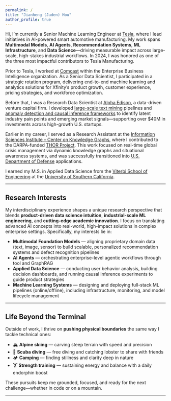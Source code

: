 ```yaml
---
permalink: /
title: "Jianheng (Jaden) Hou"
author_profile: true
---
```


Hi, I’m currently a Senior Machine Learning Engineer at [Tesla](https://www.tesla.com/AI), where I lead initiatives in AI-powered smart automotive manufacturing. My work spans **Multimodal Models**, **AI Agents**, **Recommendation Systems**, **ML Infrastructure**, and **Data Science**—driving measurable impact across large-scale, high-stakes industrial workflows. In 2024, I was honored as one of the three most impactful contributors to Tesla Manufacturing.

Prior to Tesla, I worked at [Comcast](https://www.xfinity.com/overview) within the Enterprise Business Intelligence organization. As a Senior Data Scientist, I participated in a strategic rotation program, delivering end-to-end machine learning and analytics solutions for Xfinity’s product growth, customer experience, pricing strategies, and workforce optimization.

Before that, I was a Research Data Scientist at [Alpha Edison](https://www.alphaedison.com/), a data-driven venture capital firm. I developed [large-scale text mining](https://jianhenghou.github.io/Medical-Sieve/) pipelines and [anomaly detection and causal inference frameworks](https://jianhenghou.github.io/consumption-tracking-and-causal-analysis/) to identify latent industry pain points and emerging market signals—supporting over $40M in investments across high-growth U.S. startups.

Earlier in my career, I served as a Research Assistant at the [Information Sciences Institute – Center on Knowledge Graphs](https://www.isi.edu/centers-ckg/), where I contributed to the DARPA-funded [THOR Project](https://usc-isi-i2.github.io/thor/). This work focused on real-time global crisis management via dynamic knowledge graphs and situational awareness systems, and was successfully transitioned into [U.S. Department of Defense](https://www.defense.gov/) applications.

I earned my M.S. in Applied Data Science from the [Viterbi School of Engineering](https://viterbischool.usc.edu/) at the [University of Southern California](https://www.usc.edu/).



---

## Research Interests

My interdisciplinary experience shapes a unique research perspective that blends **product-driven data science intuition**, **industrial-scale ML engineering**, and **cutting-edge academic innovation**. I focus on translating advanced AI concepts into real-world, high-impact solutions in complex enterprise settings. Specifically, my interests lie in:

<ul>
  <li><strong>Multimodal Foundation Models</strong> — aligning proprietary domain data (text, image, sensor) to build scalable, personalized recommendation systems and defect recognition pipelines</li>
  <li><strong>AI Agents</strong> — orchestrating enterprise-level agentic workflows through tool and GraphRAG</li>
  <li><strong>Applied Data Science</strong> — conducting user behavior analysis, building decision dashboards, and running causal inference experiments to guide product strategies</li>
  <li><strong>Machine Learning Systems</strong> — designing and deploying full-stack ML pipelines (online/offline), including infrastructure, monitoring, and model lifecycle management</li>
</ul>


---

## Life Beyond the Terminal

Outside of work, I thrive on **pushing physical boundaries** the same way I tackle technical ones:

- 🏔️ **Alpine skiing** — carving steep terrain with speed and precision  
- 🌊 **Scuba diving** — free diving and catching lobster to share with friends  
- 🏕️ **Camping** — finding stillness and clarity deep in nature  
- 🏋️ **Strength training** — sustaining energy and balance with a daily endorphin boost  

These pursuits keep me grounded, focused, and ready for the next challenge—whether in code or on a mountain.

---
